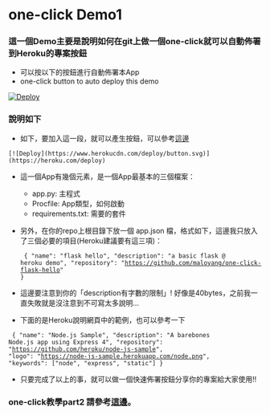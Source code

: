 # one-click Demo1

### 這一個Demo主要是說明如何在git上做一個one-click就可以自動佈署到Heroku的專案按鈕

- 可以按以下的按鈕進行自動佈署本App
- one-click button to auto deploy this demo

[![Deploy](https://www.herokucdn.com/deploy/button.svg)](https://heroku.com/deploy)


### 說明如下
- 如下，要加入這一段，就可以產生按鈕，可以參考[這邊](https://devcenter.heroku.com/articles/heroku-button)


`[![Deploy](https://www.herokucdn.com/deploy/button.svg)](https://heroku.com/deploy)`


- 這一個App有幾個元素，是一個App最基本的三個檔案：
    - app.py: 主程式
    - Procfile: App類型，如何啟動
    - requirements.txt: 需要的套件
    
- 另外，在你的repo上根目錄下放一個 app.json 檔，格式如下，這邊我只放入了三個必要的項目(Heroku建議要有這三項)：
<code><pre>
{
    "name": "flask hello",
    "description": "a basic flask @ heroku demo",
    "repository": "https://github.com/maloyang/one-click-flask-hello"
}
</pre></code>

- 這邊要注意到你的「description有字數的限制」! 好像是40bytes，之前我一直失敗就是沒注意到不可寫太多說明…
- 下面的是Heroku說明網頁中的範例，也可以參考一下

<code><pre>
{
  "name": "Node.js Sample",
  "description": "A barebones Node.js app using Express 4",
  "repository": "https://github.com/heroku/node-js-sample",
  "logo": "https://node-js-sample.herokuapp.com/node.png",
  "keywords": ["node", "express", "static"]
}
</pre></code>

- 只要完成了以上的事，就可以做一個快速佈署按鈕分享你的專案給大家使用!!

### one-click教學part2 請參考[這邊](https://github.com/maloyang/one-click-line-echo)。
